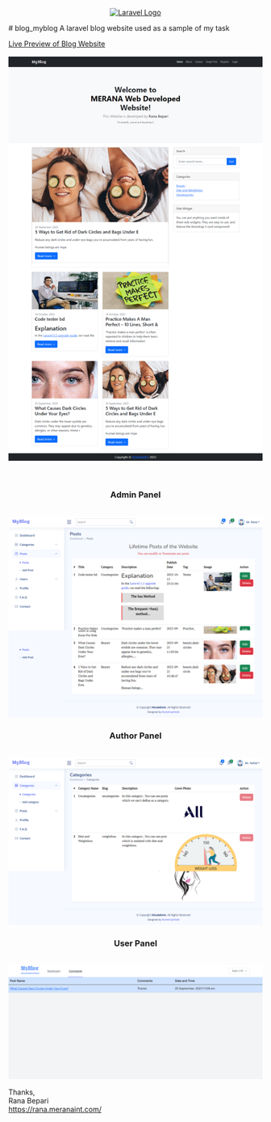 <p align="center"><a href="https://laravel.com" target="_blank"><img src="https://raw.githubusercontent.com/laravel/art/master/logo-lockup/5%20SVG/2%20CMYK/1%20Full%20Color/laravel-logolockup-cmyk-red.svg" width="400" alt="Laravel Logo"></a></p>
# blog_myblog
A laravel blog website used as a sample of my task

<a href="https://blog.rana.meranaint.com/">Live Preview of Blog Website</a>
<br> <br> 
![Screenshot](images/screenshotx.png)

<br>
<center><h3>Admin Panel</h3> </center><br>
<img src="images/blog_admin.png">
<br>
<center><h3>Author Panel</h3></center> <br>
<img src="images/blog_author.png">
<br>
<center><h3>User Panel</h3></center> <br>
<img src="images/blog_user.png">

Thanks, <br>
Rana Bepari <br>
<a href="https://rana.meranaint.com/">https://rana.meranaint.com/</a>
